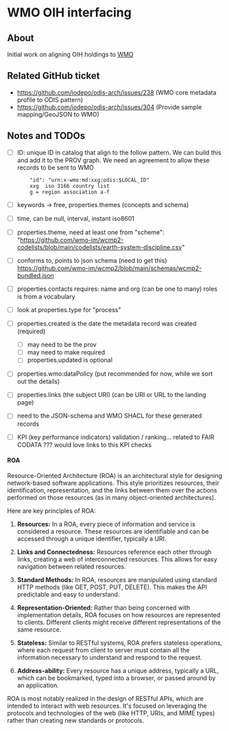 # WMO OIH interfacing

## About

Initial work on aligning OIH holdings to [WMO](https://wmo-im.github.io/wcmp2/standard/wcmp2-DRAFT.html)

## Related GitHub ticket

- https://github.com/iodepo/odis-arch/issues/238 (WMO core metadata profile to ODIS pattern)
- https://github.com/iodepo/odis-arch/issues/304 (Provide sample mapping/GeoJSON to WMO)

## Notes and TODOs

- [ ] ID:  unique ID in catalog that align to the follow pattern.  We can build this and
  add it to the PROV graph.  We need an agreement to allow these records to be sent to WMO 
  ``` 
      "id": "urn:x-wmo:md:xxg:odis:$LOCAL_ID"
      xxg  iso 3166 country list
      g = region association a-f  
  ```
- [ ] keywords -> free, properties.themes (concepts and schema)
- [ ] time, can be null, interval, instant  iso8601
- [ ] properties.theme, need at least one from   "scheme": "https://github.com/wmo-im/wcmp2-codelists/blob/main/codelists/earth-system-discipline.csv"
- [ ] conforms to, points to json schema  (need to get this)   https://github.com/wmo-im/wcmp2/blob/main/schemas/wcmp2-bundled.json  
- [ ] properties.contacts requires:  name and org  (can be one to many)   roles is from a vocabulary
- [ ] look at properties.type for "process"
- [ ] properties.created is the date the metadata record was created (required) 
	- [ ] may need to be the prov
	- [ ] may need to make required
    - [ ] properties.updated is optional
- [ ] properties.wmo:dataPolicy (put recommended for now, while we sort out the details)
- [ ] properties.links (the subject URI)  (can be URI or URL to the landing page)
- [ ] need to the JSON-schema and WMO SHACL for these generated records
- [ ] KPI (key performance indicators)  validation / ranking...   related to FAIR CODATA  ???  would love links to this KPI checks


#### ROA

Resource-Oriented Architecture (ROA) is an architectural style for designing network-based software applications. This style prioritizes resources, their identification, representation, and the links between them over the actions performed on those resources (as in many object-oriented architectures).

Here are key principles of ROA:

1. **Resources:** In a ROA, every piece of information and service is considered a resource. These resources are identifiable and can be accessed through a unique identifier, typically a URI.

2. **Links and Connectedness:** Resources reference each other through links, creating a web of interconnected resources. This allows for easy navigation between related resources.

3. **Standard Methods:** In ROA, resources are manipulated using standard HTTP methods (like GET, POST, PUT, DELETE). This makes the API predictable and easy to understand.

4. **Representation-Oriented:** Rather than being concerned with implementation details, ROA focuses on how resources are represented to clients. Different clients might receive different representations of the same resource.

5. **Stateless:** Similar to RESTful systems, ROA prefers stateless operations, where each request from client to server must contain all the information necessary to understand and respond to the request.

6. **Address-ability:** Every resource has a unique address, typically a URL, which can be bookmarked, typed into a browser, or passed around by an application.

ROA is most notably realized in the design of RESTful APIs, which are intended to interact with web resources. It's focused on leveraging the protocols and technologies of the web (like HTTP, URIs, and MIME types) rather than creating new standards or protocols.
